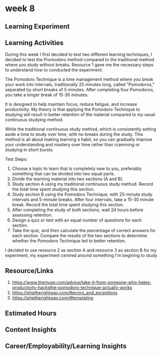# week 8

## Learning Experiment

## Learning Activities

During this week I first decided to test two different learning techniques, I decided to test the Promodoro method compared to the traditional method where you study without breaks. Resource 1 gave me the necessary steps to understand how to conducted the experiment.

The Pomodoro Technique is a time management method where you break your work into intervals, traditionally 25 minutes long, called "Pomodoros," separated by short breaks of 5 minutes. After completing four Pomodoros, you take a longer break of 15-30 minutes.

It is designed to help maintain focus, reduce fatigue, and increase productivity. My theory is that applying the Pomodoro Technique to studying will result in better retention of the material compared to my usual continuous studying method.

While the traditional continuous study method, which is consistently setting aside a time to study over time, with no breaks during the study. This method is all about making learning a habit, so you can gradually improve your understanding and mastery over time rather than cramming or studying in short bursts.

Test Steps:

1. Choose a topic to learn that is completely new to you, preferably something that can be divided into two equal parts.
2. Divide the learning material into two sections (A and B).
3. Study section A using my traditional continuous study method. Record the total time spent studying this section.
4. Study section B using the Pomodoro Technique, with 25-minute study intervals and 5-minute breaks. After four intervals, take a 15-30 minute break. Record the total time spent studying this section.
5. After completing the study of both sections, wait 24 hours before assessing retention.
6. Design a quiz or test with an equal number of questions for each section.
7. Take the quiz, and then calculate the percentage of correct answers for each section.
Compare the results of the two sections to determine whether the Pomodoro Technique led to better retention.

I decided to use resource 2 as section A and resource 3 as section B for my experiment, my experiment centred around something I'm begining to study

## Resource/Links

1. <https://www.themuse.com/advice/take-it-from-someone-who-hates-productivity-hacksthe-pomodoro-technique-actually-works>
2. <https://phptherightway.com/#errors_and_exceptions>
3. <https://phptherightway.com/#templating>

## Estimated Hours

## Content Insights

## Career/Employability/Learning Insights
